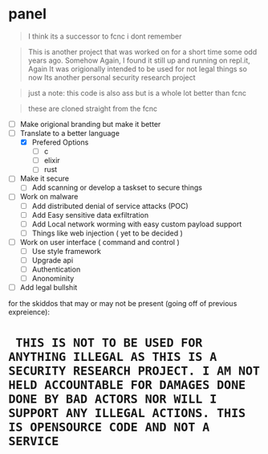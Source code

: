 # panel
> I think its a successor to fcnc i dont remember

> This is another project that was worked on for a short time some odd years ago. Somehow Again, I found it still up and running on repl.it, Again It was origionally intended to be used for not legal things so now Its another personal security research project

> just a note: this code is also ass but is a whole lot better than fcnc

> these are cloned straight from the fcnc
- [ ] Make origional branding but make it better
- [ ] Translate to a better language
  - [x] Prefered Options
      - [ ] c
      - [ ] elixir
      - [ ] rust
- [ ] Make it secure
  - [ ] Add scanning or develop a taskset to secure things
- [ ] Work on malware
  - [ ] Add distributed denial of service attacks (POC)
  - [ ] Add Easy sensitive data exfiltration
  - [ ] Add Local network worming with easy custom payload support
  - [ ] Things like web injection ( yet to be decided )
- [ ] Work on user interface ( command and control )
  - [ ] Use style framework
  - [ ] Upgrade api
  - [ ] Authentication
  - [ ] Anonominity
- [ ] Add legal bullshit

for the skiddos that may or may not be present (going off of previous expreience):

#  ``` THIS IS NOT TO BE USED FOR ANYTHING ILLEGAL AS THIS IS A SECURITY RESEARCH PROJECT. I AM NOT HELD ACCOUNTABLE FOR DAMAGES DONE DONE BY BAD ACTORS NOR WILL I SUPPORT ANY ILLEGAL ACTIONS. THIS IS OPENSOURCE CODE AND NOT A SERVICE```
